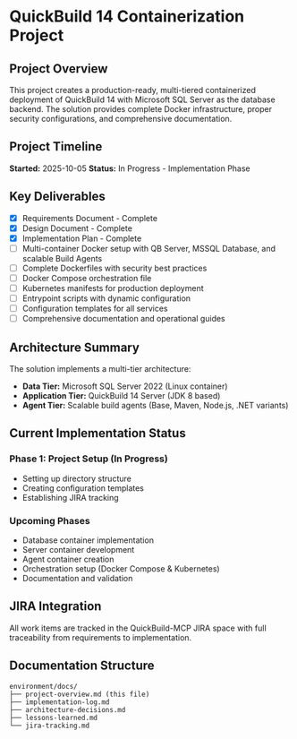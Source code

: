 # QuickBuild 14 Containerization Project

## Project Overview

This project creates a production-ready, multi-tiered containerized deployment of QuickBuild 14 with Microsoft SQL Server as the database backend. The solution provides complete Docker infrastructure, proper security configurations, and comprehensive documentation.

## Project Timeline

**Started:** 2025-10-05
**Status:** In Progress - Implementation Phase

## Key Deliverables

- [x] Requirements Document - Complete
- [x] Design Document - Complete  
- [x] Implementation Plan - Complete
- [ ] Multi-container Docker setup with QB Server, MSSQL Database, and scalable Build Agents
- [ ] Complete Dockerfiles with security best practices
- [ ] Docker Compose orchestration file
- [ ] Kubernetes manifests for production deployment
- [ ] Entrypoint scripts with dynamic configuration
- [ ] Configuration templates for all services
- [ ] Comprehensive documentation and operational guides

## Architecture Summary

The solution implements a multi-tier architecture:
- **Data Tier:** Microsoft SQL Server 2022 (Linux container)
- **Application Tier:** QuickBuild 14 Server (JDK 8 based)
- **Agent Tier:** Scalable build agents (Base, Maven, Node.js, .NET variants)

## Current Implementation Status

### Phase 1: Project Setup (In Progress)
- Setting up directory structure
- Creating configuration templates
- Establishing JIRA tracking

### Upcoming Phases
- Database container implementation
- Server container development
- Agent container creation
- Orchestration setup (Docker Compose & Kubernetes)
- Documentation and validation

## JIRA Integration

All work items are tracked in the QuickBuild-MCP JIRA space with full traceability from requirements to implementation.

## Documentation Structure

```
environment/docs/
├── project-overview.md (this file)
├── implementation-log.md
├── architecture-decisions.md
├── lessons-learned.md
└── jira-tracking.md
```